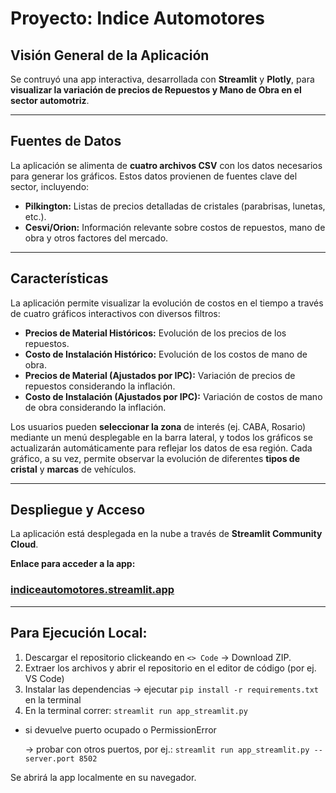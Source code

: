 # Proyecto: Indice Automotores

## Visión General de la Aplicación

Se contruyó una app interactiva, desarrollada con **Streamlit** y **Plotly**, para **visualizar la variación de precios de Repuestos y Mano de Obra en el sector automotriz**. 

---

## Fuentes de Datos

La aplicación se alimenta de **cuatro archivos CSV** con los datos necesarios para generar los gráficos. Estos datos provienen de fuentes clave del sector, incluyendo:
* **Pilkington:** Listas de precios detalladas de cristales (parabrisas, lunetas, etc.).
* **Cesvi/Orion:** Información relevante sobre costos de repuestos, mano de obra y otros factores del mercado.

---

## Características

La aplicación permite visualizar la evolución de costos en el tiempo a través de cuatro gráficos interactivos con diversos filtros:
* **Precios de Material Históricos:** Evolución de los precios de los repuestos.
* **Costo de Instalación Histórico:** Evolución de los costos de mano de obra.
* **Precios de Material (Ajustados por IPC):** Variación de precios de repuestos considerando la inflación.
* **Costo de Instalación (Ajustados por IPC):** Variación de costos de mano de obra considerando la inflación.

Los usuarios pueden **seleccionar la zona** de interés (ej. CABA, Rosario) mediante un menú desplegable en la barra lateral, y todos los gráficos se actualizarán automáticamente para reflejar los datos de esa región. Cada gráfico, a su vez, permite observar la evolución de diferentes **tipos de cristal** y **marcas** de vehículos.

---

## Despliegue y Acceso

La aplicación está desplegada en la nube a través de **Streamlit Community Cloud**.

**Enlace para acceder a la app:** 

### [<ins>**indiceautomotores.streamlit.app**</ins>](https://indiceautomotores.streamlit.app/)

---

## Para Ejecución Local:
1. Descargar el repositorio clickeando en ``<> Code`` -> Download ZIP.
2. Extraer los archivos y abrir el repositorio en el editor de código (por ej. VS Code) 
3. Instalar las dependencias -> ejecutar `pip install -r requirements.txt` en la terminal
4. En la terminal correr: `streamlit run app_streamlit.py`
* si devuelve puerto ocupado o PermissionError
  
  -> probar con otros puertos, por ej.:
  `streamlit run app_streamlit.py --server.port 8502`

Se abrirá la app localmente en su navegador.
